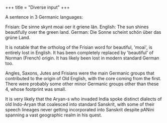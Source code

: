 +++
title = "Diverse input"
+++

A sentence in 3 Germanic languages:

Frisian: De sinne skynt moai oer it griene lân.
English: The sun shines beautifully over the green land.
German: Die Sonne scheint schön über das grüne Land.

It is notable that the ortholog of the Frisian word for beautiful, 'moai', is entirely lost in English. It has been completely replaced by 'beautiful' of Norman (French) origin. It has likely been lost in modern standard German too.

Angles, Saxons, Jutes and Frisians were the main Germanic groups that contributed to the origin of Old English, with the core coming from the first. There were probably some other minor Germanic groups other than these 4, whose footprint was small. 

It is very likely that the Aryan-s who invaded India spoke distinct dialects of old Indo-Aryan that coalesced into standard Sanskrit, with some of their speech lineages never getting incorporated into Sanskrit despite pANini spanning a vast geographic realm in his quest.
